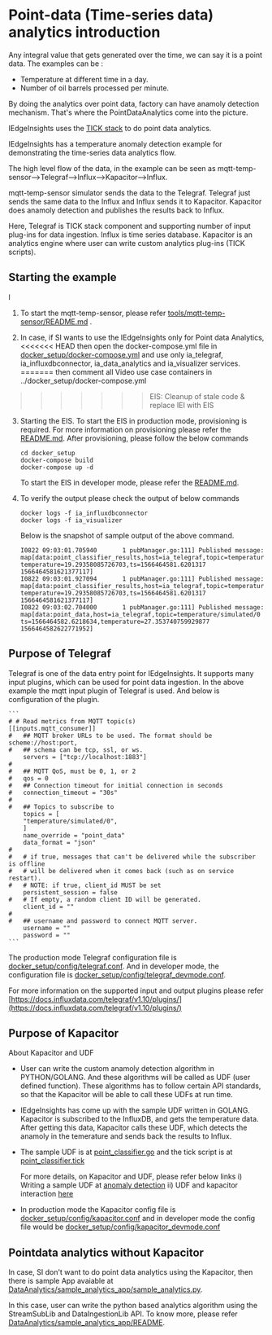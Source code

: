 # Point-data (Time-series data) analytics introduction

Any integral value that gets generated over the time, we can say it is a point data.
The examples can be :
* Temperature at different time in a day.
* Number of oil barrels processed per minute.

By doing the analytics over point data, factory can have anamoly detection mechanism.
That's where the PointDataAnalytics come into the picture.

IEdgeInsights uses the [TICK stack](https://www.influxdata.com/time-series-platform/)
to do point data analytics.

IEdgeInsights has a temperature anomaly detection example for demonstrating the time-series data analytics flow.

The high level flow of the data, in the example can be seen as mqtt-temp-sensor-->Telegraf-->Influx-->Kapacitor-->Influx.

mqtt-temp-sensor simulator sends the data to the Telegraf. Telegraf just sends the same data to the
Influx and Influx sends it to Kapacitor. Kapacitor does anamoly detection and publishes the results back to
Influx.

Here,
Telegraf is TICK stack component and supporting number of input plug-ins for data ingestion.
Influx is time series database.
Kapacitor is an analytics engine where user can write custom analytics plug-ins (TICK scripts).

## Starting the example
l
1. To start the mqtt-temp-sensor, please refer [tools/mqtt-temp-sensor/README.md](../../tools/mqtt-temp-sensor/README.md) .

2. In case, if SI wants to use the IEdgeInsights only for Point data Analytics,
<<<<<<< HEAD
   then open the docker-compose.yml file in [docker_setup/docker-compose.yml](../../docker_setup/docker-compose.yml) and
   use only ia_telegraf, ia_influxdbconnector, ia_data_analytics and ia_visualizer services.
=======
   then comment all Video use case containers in ../docker_setup/docker-compose.yml
>>>>>>> EIS: Cleanup of stale code & replace IEI with EIS

3. Starting the EIS.
   To start the EIS in production mode, provisioning is required. For more information on provisioning
   please refer the [README.md](../../README.md#Enable-security-(Production-Mode)).
   After provisioning, please follow the below commands
   ```
   cd docker_setup
   docker-compose build
   docker-compose up -d
   ```

   To start the EIS in developer mode, please refer the [README.md](../../README.md#Run-EIS-PCB-Demo-in-Developer-Mode).

4. To verify the output please check the output of below commands
   ```
   docker logs -f ia_influxdbconnector
   docker logs -f ia_visualizer
   ```

   Below is the snapshot of sample output of the above command.
   ```
   I0822 09:03:01.705940       1 pubManager.go:111] Published message: map[data:point_classifier_results,host=ia_telegraf,topic=temperature/simulated/0 temperature=19.29358085726703,ts=1566464581.6201317 1566464581621377117] 
   I0822 09:03:01.927094       1 pubManager.go:111] Published message: map[data:point_classifier_results,host=ia_telegraf,topic=temperature/simulated/0 temperature=19.29358085726703,ts=1566464581.6201317 1566464581621377117]
   I0822 09:03:02.704000       1 pubManager.go:111] Published message: map[data:point_data,host=ia_telegraf,topic=temperature/simulated/0 ts=1566464582.6218634,temperature=27.353740759929877 1566464582622771952]
   ```

## Purpose of Telegraf
Telegraf is one of the data entry point for IEdgeInsights. It supports many input plugins, which can be used for
point data ingestion. In the above example the mqtt input plugin of Telegraf is used. And below is configuration
of the plugin.

    ```
    # # Read metrics from MQTT topic(s)
    [[inputs.mqtt_consumer]]
    #   ## MQTT broker URLs to be used. The format should be scheme://host:port,
    #   ## schema can be tcp, ssl, or ws.
        servers = ["tcp://localhost:1883"]
    #
    #   ## MQTT QoS, must be 0, 1, or 2
    #   qos = 0
    #   ## Connection timeout for initial connection in seconds
    #   connection_timeout = "30s"
    #
    #   ## Topics to subscribe to
        topics = [
        "temperature/simulated/0",
        ]
        name_override = "point_data"
        data_format = "json"
    #
    #   # if true, messages that can't be delivered while the subscriber is offline
    #   # will be delivered when it comes back (such as on service restart).
    #   # NOTE: if true, client_id MUST be set
        persistent_session = false
    #   # If empty, a random client ID will be generated.
        client_id = ""
    #
    #   ## username and password to connect MQTT server.
        username = ""
        password = ""
    ```

The production mode Telegraf configuration file is
[docker_setup/config/telegraf.conf](../../docker_setup/config/telegraf.conf). And in developer mode,
the configuration file is
[docker_setup/config/telegraf_devmode.conf](../../docker_setup/config/telegraf_devmode.conf).

For more information on the supported input and output plugins please refer
[https://docs.influxdata.com/telegraf/v1.10/plugins/](https://docs.influxdata.com/telegraf/v1.10/plugins/)

## Purpose of Kapacitor

  About Kapacitor and UDF
  * User can write the custom anamoly detection algorithm in PYTHON/GOLANG. And these algorithms will be called as
    UDF (user defined function). These algorithms has to follow certain API standards, so that the Kapacitor will be able to
    call these UDFs at run time.

  * IEdgeInsights has come up with the sample UDF written in GOLANG. Kapacitor is subscribed to the InfluxDB, and
    gets the temperature data. After getting this data, Kapacitor calls these UDF, which detects the anamoly in the temerature
    and sends back the results to Influx.

  * The sample UDF is at [point_classifier.go](point_classifier.go) and
    the tick script  is at [point_classifier.tick](point_classifier.tick)

    For more details, on Kapacitor and UDF, please refer below links
    i)  Writing a sample UDF at [anomaly detection](https://docs.influxdata.com/kapacitor/v1.5/guides/anomaly_detection/)
    ii) UDF and kapacitor interaction [here](https://docs.influxdata.com/kapacitor/v1.5/guides/socket_udf/)

  * In production mode the Kapacitor config file is
    [docker_setup/config/kapacitor.conf](../../docker_setup/config/kapacitor.conf)
    and in developer mode the config file would be
    [docker_setup/config/kapacitor_devmode.conf](../../docker_setup/config/kapacitor_devmode.conf)

## Pointdata analytics without Kapacitor
In case, SI don't want to do point data analytics using the Kapacitor, then there is sample App
avaiable at [DataAnalytics/sample_analytics_app/sample_analytics.py](../sample_analytics_app/sample_analytics.py).

In this case, user can write the python based analytics algorithm using the StreamSubLib and DataIngestionLib API. To know more, please refer  [DataAnalytics/sample_analytics_app/README](../sample_analytics_app/README).
